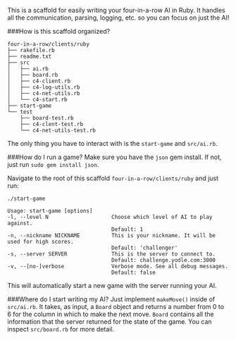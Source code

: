 This is a scaffold for easily writing your four-in-a-row AI in Ruby. It handles all the communication, parsing, logging, etc. so you can focus on just the AI!


###How is this scaffold organized?

    four-in-a-row/clients/ruby
    ├── rakefile.rb
    ├── readme.txt
    ├── src
    │   ├── ai.rb
    │   ├── board.rb
    │   ├── c4-client.rb
    │   ├── c4-log-utils.rb
    │   ├── c4-net-utils.rb
    │   └── c4-start.rb
    ├── start-game
    └── test
        ├── board-test.rb
        ├── c4-clent-test.rb
        └── c4-net-utils-test.rb


The only thing you have to interact with is the ```start-game``` and ```src/ai.rb```.

###How do I run a game?
Make sure you have the ```json``` gem install. If not, just run ```sudo gem install json```.

Navigate to the root of this scaffold ```four-in-a-row/clients/ruby``` and just run:

    ./start-game

    Usage: start-game [options]
    -l, --level N                    Choose which level of AI to play against.
                                     Default: 1
    -n, --nickname NICKNAME          This is your nickname. It will be used for high scores.
                                     Default: 'challenger'
    -s, --server SERVER              This is the server to connect to.
                                     Default: challenge.yodle.com:3000
    -v, --[no-]verbose               Verbose mode. See all debug messages.
                                     Default: false

This will automatically start a new game with the server running your AI.

###Where do I start writing my AI?
Just implement ```makeMove()``` inside of ```src/ai.rb```. It takes, as input, a ```Board``` object and returns a number from 0 to 6 for the column in which to make the next move. ```Board``` contains all the information that the server returned for the state of the game. You can inspect ```src/board.rb``` for more detail.
